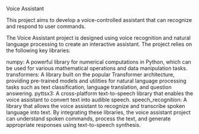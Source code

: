 Voice Assistant

This project aims to develop a voice-controlled assistant that can recognize and respond to user commands.

The Voice Assistant project is designed using voice recognition and natural language processing to create an interactive assistant. The project relies on the following key libraries:

numpy: A powerful library for numerical computations in Python, which can be used for various mathematical operations and data manipulation tasks.
transformers: A library built on the popular Transformer architecture, providing pre-trained models and utilities for natural language processing tasks such as text classification, language translation, and question answering.
pyttsx3: A cross-platform text-to-speech library that enables the voice assistant to convert text into audible speech.
speech_recognition: A library that allows the voice assistant to recognize and transcribe spoken language into text.
By integrating these libraries, the voice assistant project can understand spoken commands, process the text, and generate appropriate responses using text-to-speech synthesis.
